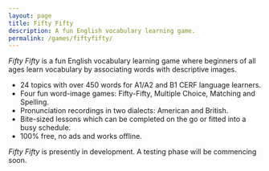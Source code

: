 ```yaml
---
layout: page
title: Fifty Fifty
description: A fun English vocabulary learning game.
permalink: /games/fiftyfifty/
---
```


*Fifty Fifty* is a fun English vocabulary learning game where beginners of all ages learn vocabulary by associating words with descriptive images.

- 24 topics with over 450 words for A1/A2 and B1 CERF language learners.
- Four fun word-image games: Fifty-Fifty, Multiple Choice, Matching and Spelling.
- Pronunciation recordings in two dialects: American and British.
- Bite-sized lessons which can be completed on the go or fitted into a busy schedule.
- 100% free, no ads and works offline.

<!-- Whether you are studying English at school, or looking to learn the language later in life, *Fifty Fifty* will help you increase your vocabulary in a relaxed manner while having fun. One of the first games of its kind for the English language where everyday vocabulary is learned by completing diverse listening, matching and writing exercises, accompanied by descriptive illustrations and pronunciation recordings. -->

*Fifty Fifty* is presently in development. A testing phase will be commencing soon.
